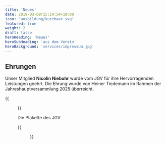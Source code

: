 ```yaml
---
title: 'Neues'
date: 2019-03-08T15:14:54+10:00
icon: 'ausbildung/kurzhaar.svg'
featured: true
weight: 2
draft: false
heroHeading: 'Neues'
heroSubHeading: 'aus dem Verein'
heroBackground: 'services/impressum.jpg'
---
```



## Ehrungen

Unser Mitglied **Nicolin Niebuhr** wurde vom JGV für ihre Hervorragenden Leistungen geehrt.
Die Ehrung wurde von Heiner Tiedemann im Rahmen der Jahreshauptversammlung 2025 überreicht.

{{<figure class="no-photoswipe fullwidth" src="/images/news/nicolineundheiner.jpg">}}

Die Plakette des JGV

{{<figure class="no-photoswipe fullwidth" src="/images/news/plakette.jpg">}}
